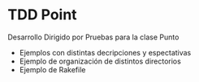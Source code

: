 TDD Point
================

Desarrollo Dirigido por Pruebas para la clase Punto

  * Ejemplos con distintas decripciones y espectativas 
  * Ejemplo de organización de distintos directorios
  * Ejemplo de Rakefile

